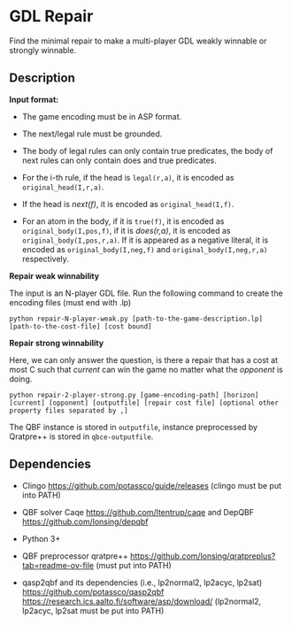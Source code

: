 # GDL Repair

Find the minimal repair to make a multi-player GDL weakly winnable or strongly winnable.

## Description

**Input format:**

* The game encoding must be in ASP format. 

* The next/legal rule must be grounded. 

* The body of legal rules can only contain true predicates, the body of next rules can only contain does and true predicates. 

* For the i-th rule, if the head is ```legal(r,a)```, it is encoded as ```original_head(I,r,a)```. 

* If the head is *next(f)*, it is encoded as ```original_head(I,f)```. 

* For an atom in the body, if it is ```true(f)```, it is encoded as ```original_body(I,pos,f)```, if it is *does(r,a)*, it is encoded as ```original_body(I,pos,r,a)```. If it is appeared as a negative literal, it is encoded as ```original_body(I,neg,f)``` and ```original_body(I,neg,r,a)``` respectively. 
 

**Repair weak winnability**

The input is an N-player GDL file. Run the following command to create the encoding files (must end with .lp)

```
python repair-N-player-weak.py [path-to-the-game-description.lp] [path-to-the-cost-file] [cost bound]
```

**Repair strong winnability**

Here, we can only answer the question, is there a repair that has a cost at most C such that *current* can win the game no matter what the *opponent* is doing.

```
python repair-2-player-strong.py [game-encoding-path] [horizon] [current] [opponent] [outputfile] [repair cost file] [optional other property files separated by ,]
```

The QBF instance is stored in ```outputfile```, instance preprocessed by Qratpre++ is stored in ```qbce-outputfile```. 

## Dependencies

* Clingo https://github.com/potassco/guide/releases (clingo must be put into PATH)

* QBF solver Caqe https://github.com/ltentrup/caqe and DepQBF  https://github.com/lonsing/depqbf 

* Python 3+

* QBF preprocessor qratpre++ https://github.com/lonsing/qratpreplus?tab=readme-ov-file (must put into PATH)

* qasp2qbf and its dependencies (i.e., lp2normal2, lp2acyc, lp2sat) https://github.com/potassco/qasp2qbf https://research.ics.aalto.fi/software/asp/download/ (lp2normal2, lp2acyc, lp2sat must be put into PATH)

